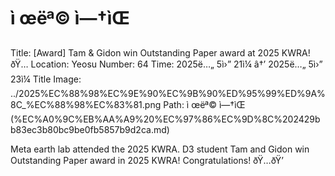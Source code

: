 # ì œëª© ì—†ìŒ

Title: [Award] Tam & Gidon win Outstanding Paper award at 2025 KWRA! ðŸ…
Location: Yeosu
Number: 64
Time: 2025ë…„ 5ì›” 21ì¼ â†’ 2025ë…„ 5ì›” 23ì¼
Title Image: ../2025%EC%88%98%EC%9E%90%EC%9B%90%ED%95%99%ED%9A%8C_%EC%88%98%EC%83%81.png
Path: ì œëª© ì—†ìŒ (%EC%A0%9C%EB%AA%A9%20%EC%97%86%EC%9D%8C%202429bb83ec3b80bc9be0fb5857b9d2ca.md)

Meta earth lab attended the 2025 KWRA. D3 student Tam and Gidon win Outstanding Paper award in 2025 KWRA! Congratulations! ðŸ…ðŸ’